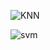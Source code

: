

![KNN](https://user-images.githubusercontent.com/66063454/126337929-6c48d1dd-2942-4328-b406-90e9b0408d64.PNG)


![svm](https://user-images.githubusercontent.com/53654229/126365125-d60e6725-94a1-4625-b03c-f5746da76d9b.jpeg)
